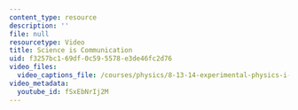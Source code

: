 ```yaml
---
content_type: resource
description: ''
file: null
resourcetype: Video
title: Science is Communication
uid: f3257bc1-69df-0c59-5578-e3de46fc2d76
video_files:
  video_captions_file: /courses/physics/8-13-14-experimental-physics-i-ii-junior-lab-fall-2016-spring-2017/instructor-insights/atissa-banuazizis-insights/science-is-communication/fSxEbNrIj2M.vtt
video_metadata:
  youtube_id: fSxEbNrIj2M
---
```

